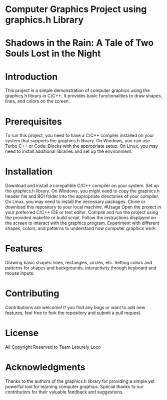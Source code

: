 # Computer Graphics Project using graphics.h Library
# Shadows in the Rain: A Tale of Two Souls Lost in the Night
# Introduction
This project is a simple demonstration of computer graphics using the graphics.h library in C/C++. It provides basic functionalities to draw shapes, lines, and colors on the screen.

# Prerequisites
To run this project, you need to have a C/C++ compiler installed on your system that supports the graphics.h library. On Windows, you can use Turbo C++ or Code::Blocks with the appropriate setup. On Linux, you may need to install additional libraries and set up the environment.

# Installation
Download and install a compatible C/C++ compiler on your system.
Set up the graphics.h library. On Windows, you might need to copy the graphics.h header file and BGI folder into the appropriate directories of your compiler. On Linux, you may need to install the necessary packages.
Clone or download this repository to your local machine.
#Usage
Open the project in your preferred C/C++ IDE or text editor.
Compile and run the project using the provided makefile or build script.
Follow the instructions displayed on the screen to interact with the graphics program.
Experiment with different shapes, colors, and patterns to understand how computer graphics work.
# Features
Drawing basic shapes: lines, rectangles, circles, etc.
Setting colors and patterns for shapes and backgrounds.
Interactivity through keyboard and mouse inputs.
# Contributing
Contributions are welcome! If you find any bugs or want to add new features, feel free to fork the repository and submit a pull request.

# License
All Copyright Reserved to Team Lesurely Loco

# Acknowledgments
Thanks to the authors of the graphics.h library for providing a simple yet powerful tool for learning computer graphics.
Special thanks to our contributors for their valuable feedback and suggestions.
